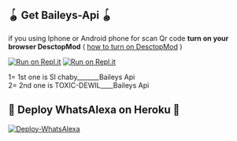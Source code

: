 
## 🪀 Get Baileys-Api 🪀           
  if you using Iphone or Android phone for scan Qr code **turn on your browser DesctopMod**
               ( [how to turn on DesctopMod](https://youtu.be/BPzk5WnvmcI) )
              
 [![Run on Repl.it](https://repl.it/badge/github/quiec/whatsAlfa)](https://replit.com/@SlChaBy/WhatsAlexa-BaileysApi)
[![Run on Repl.it](https://repl.it/badge/github/quiec/whatsAlfa)](https://replit.com/@TOXICDEVIL/WhatsAlexa)

1= 1st one is Sl chaby_______Baileys Api    
2= 2nd one is TOXIC-DEWIL____Baileys Api 

## 💫 Deploy WhatsAlexa on Heroku 💫

[![Deploy-WhatsAlexa](https://www.herokucdn.com/deploy/button.svg)](https://heroku.com/deploy?template=https://github.com/Kaweeshachamodk/Stefanie-1)

#
